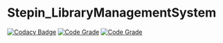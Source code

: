 # Stepin_LibraryManagementSystem

[![Codacy Badge](https://api.codacy.com/project/badge/Grade/e675ec06f2654ae089a42d87a301e558)](https://app.codacy.com/gh/Sushma-B-Hosamani/Stepin_LibraryManagementSystem?utm_source=github.com&utm_medium=referral&utm_content=Sushma-B-Hosamani/Stepin_LibraryManagementSystem&utm_campaign=Badge_Grade_Settings)
[![Code Grade](https://www.code-inspector.com/project/27453/score/svg)](https://www.code-inspector.com)
[![Code Grade](https://www.code-inspector.com/project/27453/score/svg)](https://www.code-inspector.com)
